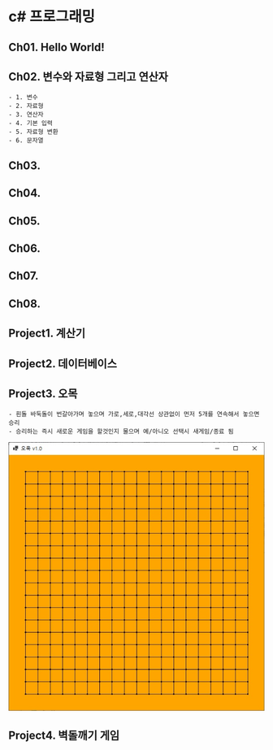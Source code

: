 # c\# 프로그래밍

## Ch01. Hello World!
## Ch02. 변수와 자료형 그리고 연산자
	- 1. 변수
	- 2. 자료형
	- 3. 연산자
	- 4. 기본 입력
	- 5. 자료형 변환
	- 6. 문자열
	
## Ch03. 

## Ch04. 

## Ch05. 

## Ch06. 

## Ch07. 

## Ch08. 


## Project1. 계산기

## Project2. 데이터베이스

## Project3. 오목
	- 흰돌 바둑돌이 번갈아가며 놓으며 가로,세로,대각선 상관없이 먼저 5개를 연속해서 놓으면 승리
	- 승리하는 즉시 새로운 게임을 할것인지 물으며 예/아니오 선택시 새게임/종료 됨
![Project3.jpg](./Project3/Project3.jpg)

## Project4. 벽돌깨기 게임

